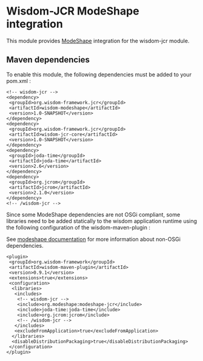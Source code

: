 # Wisdom-JCR ModeShape integration

This module provides [ModeShape](http://modeshape.jboss.org) integration for the wisdom-jcr module.

## Maven dependencies

To enable this module, the following dependencies must be added to your pom.xml :

````
<!-- wisdom-jcr -->
<dependency>
 <groupId>org.wisdom-framework.jcr</groupId>
 <artifactId>wisdom-modeshape</artifactId>
 <version>1.0-SNAPSHOT</version>
</dependency>
<dependency>
 <groupId>org.wisdom-framework.jcr</groupId>
 <artifactId>wisdom-jcr-core</artifactId>
 <version>1.0-SNAPSHOT</version>
</dependency>
<dependency>
 <groupId>joda-time</groupId>
 <artifactId>joda-time</artifactId>
 <version>2.6</version>
</dependency>
<dependency>
 <groupId>org.jcrom</groupId>
 <artifactId>jcrom</artifactId>
 <version>2.1.0</version>
</dependency>
<!-- /wisdom-jcr -->
````

Since some ModeShape dependencies are not OSGi compliant, some libraries need to be added statically to the wisdom application runtime using the following configuration of the wisdom-maven-plugin :

See [modeshape documentation](http://wisdom-framework.org/reference/0.8.0/index.html#_using_non_osgi_dependencies) for more information about non-OSGi dependencies.

````
<plugin>
 <groupId>org.wisdom-framework</groupId>
 <artifactId>wisdom-maven-plugin</artifactId>
 <version>0.9.1</version>
 <extensions>true</extensions>
 <configuration>
  <libraries>
   <includes>
    <!-- wisdom-jcr -->
    <include>org.modeshape:modeshape-jcr</include>
    <include>joda-time:joda-time</include>
    <include>org.jcrom:jcrom</include>
    <!-- /wisdom-jcr -->
   </includes>
   <excludeFromApplication>true</excludeFromApplication>
  </libraries>
  <disableDistributionPackaging>true</disableDistributionPackaging>
 </configuration>
</plugin>
````
